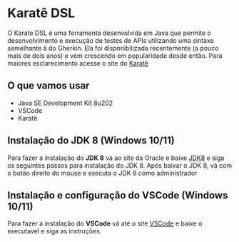 # Karatê DSL
O Karate DSL é uma ferramenta desenvolvida em Java que permite o desenvolvimento e execução de testes de APIs utilizando uma sintaxe semelhante à do Gherkin. Ela foi disponibilizada recentemente (a pouco mais de dois anos) e vem crescendo em popularidade desde então. Para maiores esclarecimento acesse o site do [Karatê](https://github.com/karatelabs/karate)

## O que vamos usar

* Java SE Development Kit 8u202
* VSCode
* Karatê

## Instalação do JDK 8 (Windows 10/11)

Para fazer a instalação do **JDK 8** vá ao site da Oracle e baixe [JDK8](https://www.oracle.com/java/technologies/downloads/) e siga os seguintes passos para instalação do JDK 8.
Após baixar o JDK 8, vá com o botão direito do mouse e executa o JDK 8 como administrador

## Instalação e configuração do VSCode (Windows 10/11)

Para fazer a instalação do **VSCode** vá até o site [VSCode](https://code.visualstudio.com/) e baixe o executavel e siga as instruções.   


